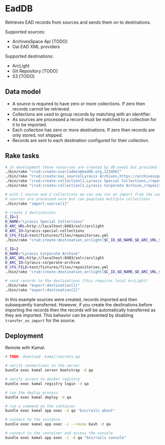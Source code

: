 # EadDB

Retrieves EAD records from sources and sends them on to destinations.

Supported sources:

- ArchivesSpace Api [TODO]
- Oai EAD XML providers

Supported destinations:

- ArcLight
- Git Repository [TODO]
- S3 [TODO]

## Data model

- A source is required to have zero or more collections. If zero then records cannot be retrieved.
- Collections are used to group records by matching with an identifier.
- As sources are processed a record must be matched to a collection for it to be imported.
- Each collection has zero or more destinations. If zero then records are only stored, not shipped.
- Records are sent to each destination configured for their collection.

## Rake tasks

```bash
# In development these resources are created by db:seeds but provided for example:
./bin/rake "crud:create:user[admin@eaddb.org,123456]"
./bin/rake "crud:create:oai_source[Lyrasis Archives,https://archivesspace.lyrasistechnology.org/oai]"
./bin/rake "crud:create:collection[1,Lyrasis Special Collections,/repositories/2]"
./bin/rake "crud:create:collection[1,Lyrasis Corporate Archive,/repositories/4]"

# with 1 source and 2 collections we can now run an import from the source
# sources are processed once but can populate multiple collections
./bin/rake "import:source[1]"

# create 2 destinations
C_ID=1
D_NAME="Lyrasis Special Collections"
D_ARC_URL=http://localhost:8983/solr/arclight
D_ARC_ID=lyrasis-special-collections
D_CFG_FILE=test/fixtures/files/repositories.yml
./bin/rake "crud:create:destination_arclight[$C_ID,$D_NAME,$D_ARC_URL,$D_ARC_ID,$D_CFG_FILE]"

C_ID=2
D_NAME="Lyrasis Corporate Archive"
D_ARC_URL=http://localhost:8983/solr/arclight
D_ARC_ID=lyrasis-corporate-archive
D_CFG_FILE=test/fixtures/files/repositories.yml
./bin/rake "crud:create:destination_arclight[$C_ID,$D_NAME,$D_ARC_URL,$D_ARC_ID,$D_CFG_FILE]"

# send records to the destinations (this requires local ArcLight)
./bin/rake "export:destination[1]"
./bin/rake "export:destination[2]"
```

In this example sources were created, records imported and then subsequently transferred.
However, if you create the destinations before importing the records then the records will be
automatically transferred as they are imported. This behavior can be prevented by disabling
`transfer_on_import` for the source.

## Deployment

Remote with Kamal.

```bash
# TODO: download .kamal/secrets.qa

# verify connections to the server
bundle exec kamal server bootstrap -d qa

# verify access to docker registry
bundle exec kamal registry login -d qa

# run the deploy process
bundle exec kamal deploy -d qa

# run a command on the container
bundle exec kamal app exec -d qa "bin/rails about"

# connect to the instance
bundle exec kamal app exec -i --reuse bash -d qa

# connect to the container and access the console
bundle exec kamal app exec -i -d qa "bin/rails console"
```
